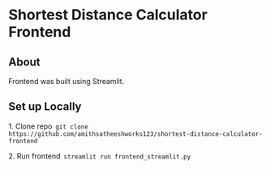# Shortest Distance Calculator Frontend
## About 
Frontend was built using Streamlit.
## Set up Locally 
1.⁠ ⁠Clone repo ⁠ `git clone https://github.com/amithsatheeshworks123/shortest-distance-calculator-frontend`

2.⁠ ⁠Run frontend ⁠ `streamlit run frontend_streamlit.py` ⁠
